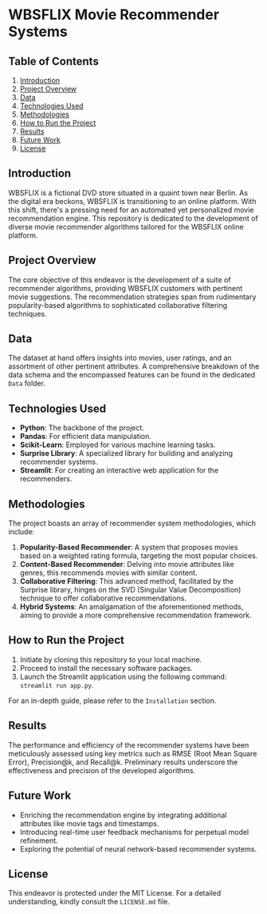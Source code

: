 # WBSFLIX Movie Recommender Systems

## Table of Contents
1. [Introduction](#introduction)
2. [Project Overview](#project-overview)
3. [Data](#data)
4. [Technologies Used](#technologies-used)
5. [Methodologies](#methodologies)
6. [How to Run the Project](#how-to-run-the-project)
7. [Results](#results)
8. [Future Work](#future-work)
9. [License](#license)

## Introduction

WBSFLIX is a fictional DVD store situated in a quaint town near Berlin. As the digital era beckons, WBSFLIX is transitioning to an online platform. With this shift, there's a pressing need for an automated yet personalized movie recommendation engine. This repository is dedicated to the development of diverse movie recommender algorithms tailored for the WBSFLIX online platform.

## Project Overview

The core objective of this endeavor is the development of a suite of recommender algorithms, providing WBSFLIX customers with pertinent movie suggestions. The recommendation strategies span from rudimentary popularity-based algorithms to sophisticated collaborative filtering techniques.

## Data

The dataset at hand offers insights into movies, user ratings, and an assortment of other pertinent attributes. A comprehensive breakdown of the data schema and the encompassed features can be found in the dedicated `Data` folder.

## Technologies Used

- **Python**: The backbone of the project.
- **Pandas**: For efficient data manipulation.
- **Scikit-Learn**: Employed for various machine learning tasks.
- **Surprise Library**: A specialized library for building and analyzing recommender systems.
- **Streamlit**: For creating an interactive web application for the recommenders.

## Methodologies

The project boasts an array of recommender system methodologies, which include:

1. **Popularity-Based Recommender**: A system that proposes movies based on a weighted rating formula, targeting the most popular choices.
2. **Content-Based Recommender**: Delving into movie attributes like genres, this recommends movies with similar content.
3. **Collaborative Filtering**: This advanced method, facilitated by the Surprise library, hinges on the SVD (Singular Value Decomposition) technique to offer collaborative recommendations.
4. **Hybrid Systems**: An amalgamation of the aforementioned methods, aiming to provide a more comprehensive recommendation framework.

## How to Run the Project

1. Initiate by cloning this repository to your local machine.
2. Proceed to install the necessary software packages.
3. Launch the Streamlit application using the following command: `streamlit run app.py`.

For an in-depth guide, please refer to the `Installation` section.

## Results

The performance and efficiency of the recommender systems have been meticulously assessed using key metrics such as RMSE (Root Mean Square Error), Precision@k, and Recall@k. Preliminary results underscore the effectiveness and precision of the developed algorithms.

## Future Work

- Enriching the recommendation engine by integrating additional attributes like movie tags and timestamps.
- Introducing real-time user feedback mechanisms for perpetual model refinement.
- Exploring the potential of neural network-based recommender systems.

## License

This endeavor is protected under the MIT License. For a detailed understanding, kindly consult the `LICENSE.md` file.
